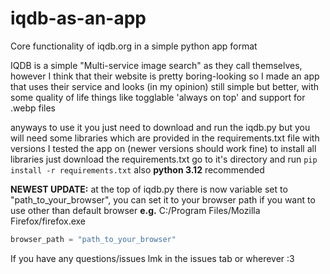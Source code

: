 # iqdb-as-an-app
Core functionality of iqdb.org in a simple python app format

IQDB is a simple "Multi-service image search" as they call themselves, however
I think that their website is pretty boring-looking so I made an app that uses
their service and looks (in my opinion) still simple but better, with some quality
of life things like togglable 'always on top' and support for .webp files

anyways to use it you just need to download and run the iqdb.py
but you will need some libraries which are provided in the requirements.txt file
with versions I tested the app on (newer versions should work fine)
to install all libraries just download the requirements.txt go to it's directory and run
``
pip install -r requirements.txt
``
also __python 3.12__ recommended

**NEWEST UPDATE:** at the top of iqdb.py there is now variable set to "path_to_your_browser",
you can set it to your browser path if you want to use other than default browser **e.g.** C:/Program Files/Mozilla Firefox/firefox.exe
```py
browser_path = "path_to_your_browser"
```

If you have any questions/issues lmk in the issues tab or wherever :3
